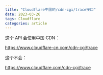```yaml
---
title: "Cloudflare中国的/cdn-cgi/trace接口"
date: 2023-03-26
tags: Cloudflare
categories: article
---
```


这个 API 会使用中国 CDN：

https://www.cloudflare-cn.com/cdn-cgi/trace

这个不会：

https://www.cloudflare.com/cdn-cgi/trace

